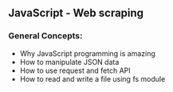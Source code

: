 ## JavaScript - Web scraping
### General Concepts:
+ Why JavaScript programming is amazing
+ How to manipulate JSON data
+ How to use request and fetch API
+ How to read and write a file using fs module
